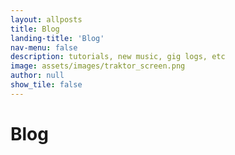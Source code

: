 ```yaml
---
layout: allposts
title: Blog
landing-title: 'Blog'
nav-menu: false
description: tutorials, new music, gig logs, etc
image: assets/images/traktor_screen.png
author: null
show_tile: false
---
```


<h1>Blog</h1>
